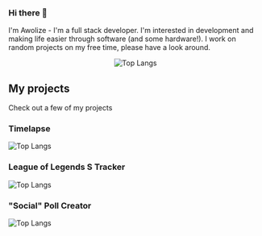 ### Hi there 👋
I'm Awolize - I'm a full stack developer. I'm interested in development and making life easier through software (and some hardware!). I work on random projects on my free time, please have a look around.

<!--
**Awolize/Awolize** is a ✨ _special_ ✨ repository because its `README.md` (this file) appears on your GitHub profile.

Here are some ideas to get you started:

- 🔭 I’m currently working on ...
- 🌱 I’m currently learning ...
- 👯 I’m looking to collaborate on ...
- 🤔 I’m looking for help with ...
- 💬 Ask me about ...
- 📫 How to reach me: ...
- 😄 Pronouns: ...
- ⚡ Fun fact: ...
-->

<div align="center">

![Top Langs](https://skillicons.dev/icons?i=js,ts,nextjs,html,css,py,nodejs,react,postgres,git,bash,arduino,docker,flutter,grafana,kubernetes,redux,tailwind,vscode)

</div>

## My projects
Check out a few of my projects
### Timelapse  
![Top Langs](https://skillicons.dev/icons?i=next,nodejs,tailwind)
### League of Legends S Tracker   
![Top Langs](https://skillicons.dev/icons?i=nextjs,react,tailwind)
### "Social" Poll Creator  
![Top Langs](https://skillicons.dev/icons?i=nextjs,react,ts,tailwind)
